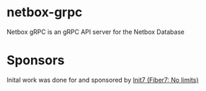 # netbox-grpc
Netbox gRPC is an gRPC API server for the Netbox Database

# Sponsors
Inital work was done for and sponsored by [Init7 (Fiber7: No limits)](https://init7.net)
